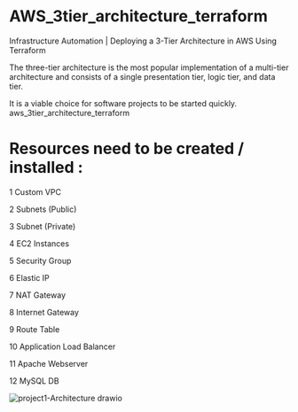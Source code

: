<h1> AWS_3tier_architecture_terraform  </h1>
Infrastructure Automation | Deploying a 3-Tier Architecture in AWS Using Terraform

The three-tier architecture is the most popular implementation of a multi-tier architecture and consists of a single presentation tier, logic tier, and data tier.

It is a viable choice for software projects to be started quickly. aws_3tier_architecture_terraform


<h1> Resources need to be created / installed : </h1>
 1 Custom VPC

 2 Subnets (Public)

 3 Subnet (Private)

 4 EC2 Instances

 5 Security Group

 6 Elastic IP

 7 NAT Gateway

 8 Internet Gateway

 9 Route Table

 10 Application Load Balancer

 11 Apache Webserver

 12 MySQL DB


![project1-Architecture drawio](https://github.com/sourabhdey21/AWS/assets/98477908/76750b04-7d45-4896-b183-de8ad372bb22)
